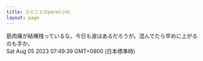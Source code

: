 ```yaml
---
title: ひとことのpermlink
layout: page
---
```

<div class="box" dt="1691189379291">
  筋肉痛が結構残っているな。今日も波はあるだろうが。混んでたら早めに上がるのも手か。
  <div class="content is-small">Sat Aug 05 2023 07:49:39 GMT+0900 (日本標準時)</div>
</div>